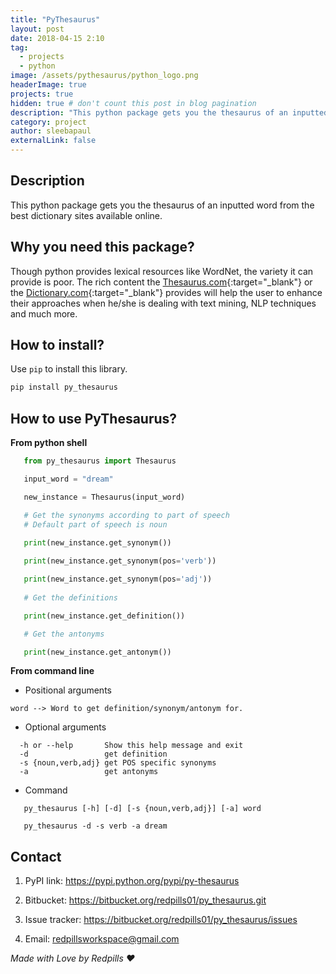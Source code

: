 ```yaml
---
title: "PyThesaurus"
layout: post
date: 2018-04-15 2:10
tag: 
  - projects
  - python
image: /assets/pythesaurus/python_logo.png
headerImage: true
projects: true
hidden: true # don't count this post in blog pagination
description: "This python package gets you the thesaurus of an inputted word."
category: project
author: sleebapaul
externalLink: false
---
```


Description
------------

This python package gets you the thesaurus of an inputted word from the best dictionary sites available online. 

Why you need this package?
---------------------------

Though python provides lexical resources like WordNet, the variety it can provide is poor. The rich content the [Thesaurus.com](http://www.thesaurus.com){:target="_blank"} or the [Dictionary.com](http://www.dictionary.com/){:target="_blank"} provides will help the user to enhance their approaches when he/she is dealing with text mining, NLP techniques and much more.

How to install? 
---------------

Use `pip` to install this library.  

```python
pip install py_thesaurus
```

How to use PyThesaurus?
-----------------------

**From python shell** 

```python
   from py_thesaurus import Thesaurus

   input_word = "dream"

   new_instance = Thesaurus(input_word)

   # Get the synonyms according to part of speech
   # Default part of speech is noun

   print(new_instance.get_synonym()) 
   
   print(new_instance.get_synonym(pos='verb'))

   print(new_instance.get_synonym(pos='adj'))
   
   # Get the definitions 

   print(new_instance.get_definition())

   # Get the antonyms 

   print(new_instance.get_antonym())
```

**From command line**

- Positional arguments

```
word --> Word to get definition/synonym/antonym for.
```

- Optional arguments
```
  -h or --help       Show this help message and exit
  -d                 get definition
  -s {noun,verb,adj} get POS specific synonyms
  -a                 get antonyms
```
- Command
```
   py_thesaurus [-h] [-d] [-s {noun,verb,adj}] [-a] word

   py_thesaurus -d -s verb -a dream
```

Contact
--------

1. PyPI link: https://pypi.python.org/pypi/py-thesaurus

2. Bitbucket: https://bitbucket.org/redpills01/py_thesaurus.git

3. Issue tracker: https://bitbucket.org/redpills01/py_thesaurus/issues                          

4. Email: redpillsworkspace@gmail.com   

_Made with Love by Redpills :heart:_